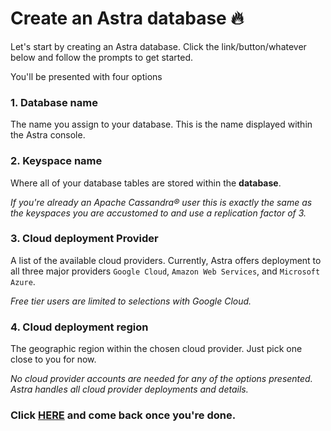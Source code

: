 # Create an Astra database 🔥
Let's start by creating an Astra database. Click the link/button/whatever below and follow the prompts to get started.

You'll be presented with four options

### 1. **Database name** 
The name you assign to your database. This is the name displayed within the Astra console.

### 2. **Keyspace name** 
Where all of your database tables are stored within the **database**. 

_If you're already an Apache Cassandra® user this is exactly the same as the keyspaces you are accustomed to and use a replication factor of 3._

### 3. Cloud deployment **Provider** 
A list of the available cloud providers. Currently, Astra offers deployment to all three major providers `Google Cloud`, `Amazon Web Services`, and `Microsoft Azure`. 

_Free tier users are limited to selections with Google Cloud._

### 4. Cloud deployment **region** 
The geographic region within the chosen cloud provider. Just pick one close to you for now.

_No cloud provider accounts are needed for any of the options presented. Astra handles all cloud provider deployments and details._


### Click [HERE](https://astra.datastax.com/createDatabase) and come back once you're done.